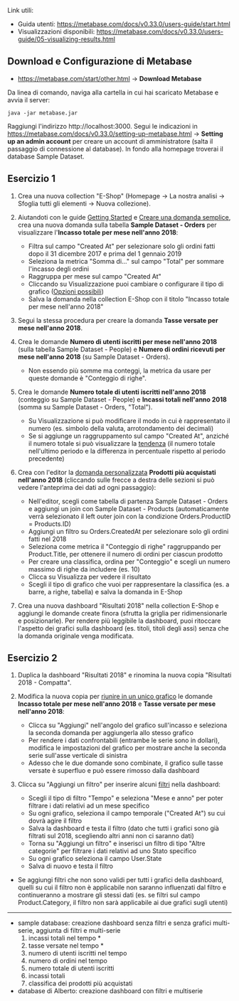 Link utili:
- Guida utenti: https://metabase.com/docs/v0.33.0/users-guide/start.html
- Visualizzazioni disponibili: https://metabase.com/docs/v0.33.0/users-guide/05-visualizing-results.html

## Download e Configurazione di Metabase
- https://metabase.com/start/other.html -> **Download Metabase**

Da linea di comando, naviga alla cartella in cui hai scaricato Metabase e avvia il server:

```
java -jar metabase.jar
```

Raggiungi l'indirizzo http://localhost:3000.
Segui le indicazioni in https://metabase.com/docs/v0.33.0/setting-up-metabase.html -> **Setting up an admin account** per creare un account di amministratore (salta il passaggio di connessione al database).
In fondo alla homepage troverai il database Sample Dataset.

## Esercizio 1
1. Crea una nuova collection "E-Shop" (Homepage -> La nostra analisi -> Sfoglia tutti gli elementi -> Nuova collezione).

2. Aiutandoti con le guide [Getting Started](https://metabase.com/docs/v0.33.0/getting-started.html) e [Creare una domanda semplice](https://metabase.com/docs/v0.33.0/users-guide/04-asking-questions.html), crea una nuova domanda sulla tabella **Sample Dataset - Orders** per visualizzare l'**Incasso totale per mese nell'anno 2018**:
   - Filtra sul campo "Created At" per selezionare solo gli ordini fatti dopo il 31 dicembre 2017 e prima del 1 gennaio 2019
   - Seleziona la metrica "Somma di..." sul campo "Total" per sommare l'incasso degli ordini
   - Raggruppa per mese sul campo "Created At"
   - Cliccando su Visualizzazione puoi cambiare o configurare il tipo di grafico ([Opzioni possibili](https://metabase.com/docs/v0.33.0/users-guide/05-visualizing-results.html))
   - Salva la domanda nella collection E-Shop con il titolo "Incasso totale per mese nell'anno 2018"

3. Segui la stessa procedura per creare la domanda **Tasse versate per mese nell'anno 2018**.

4. Crea le domande **Numero di utenti iscritti per mese nell'anno 2018** (sulla tabella Sample Dataset - People) e **Numero di ordini ricevuti per mese nell'anno 2018** (su Sample Dataset - Orders).
   - Non essendo più somme ma conteggi, la metrica da usare per queste domande è "Conteggio di righe".

5. Crea le domande **Numero totale di utenti iscritti nell'anno 2018** (conteggio su Sample Dataset - People) e **Incassi totali nell'anno 2018** (somma su Sample Dataset - Orders, "Total").
   - Su Visualizzazione si può modificare il modo in cui è rappresentato il numero (es. simbolo della valuta, arrotondamento dei decimali)
   - Se si aggiunge un raggruppamento sul campo "Created At", anziché il numero totale si può visualizzare la [tendenza](https://metabase.com/docs/v0.33.0/users-guide/05-visualizing-results.html#trends) (il numero totale nell'ultimo periodo e la differenza in percentuale rispetto al periodo precedente)

6. Crea con l'editor la [domanda personalizzata](https://metabase.com/docs/v0.33.0/users-guide/custom-questions.html) **Prodotti più acquistati nell'anno 2018** (cliccando sulle frecce a destra delle sezioni si può vedere l'anteprima dei dati ad ogni passaggio):
   - Nell'editor, scegli come tabella di partenza Sample Dataset - Orders e aggiungi un join con Sample Dataset - Products (automaticamente verrà selezionato il left outer join con la condizione Orders.ProductID = Products.ID)
   - Aggiungi un filtro su Orders.CreatedAt per selezionare solo gli ordini fatti nel 2018
   - Seleziona come metrica il "Conteggio di righe" raggruppando per Product.Title, per ottenere il numero di ordini per ciascun prodotto
   - Per creare una classifica, ordina per "Conteggio" e scegli un numero massimo di righe da includere (es. 10)
   - Clicca su Visualizza per vedere il risultato
   - Scegli il tipo di grafico che vuoi per rappresentare la classifica (es. a barre, a righe, tabella) e salva la domanda in E-Shop

7. Crea una nuova dashboard "Risultati 2018" nella collection E-Shop e aggiungi le domande create finora (sfrutta la griglia per ridimensionarle e posizionarle). Per rendere più leggibile la dashboard, puoi ritoccare l'aspetto dei grafici sulla dashboard (es. titoli, titoli degli assi) senza che la domanda originale venga modificata.

## Esercizio 2
1. Duplica la dashboard "Risultati 2018" e rinomina la nuova copia "Risultati 2018 - Compatta".

2. Modifica la nuova copia per [riunire in un unico grafico](https://metabase.com/docs/v0.33.0/users-guide/09-multi-series-charting.html) le domande **Incasso totale per mese nell'anno 2018** e **Tasse versate per mese nell'anno 2018**:
   - Clicca su "Aggiungi" nell'angolo del grafico sull'incasso e seleziona la seconda domanda per aggiungerla allo stesso grafico
   - Per rendere i dati confrontabili (entrambe le serie sono in dollari), modifica le impostazioni del grafico per mostrare anche la seconda serie sull'asse verticale di sinistra
   - Adesso che le due domande sono combinate, il grafico sulle tasse versate è superfluo e può essere rimosso dalla dashboard

3. Clicca su "Aggiungi un filtro" per inserire alcuni [filtri](https://metabase.com/docs/v0.33.0/users-guide/08-dashboard-filters.html) nella dashboard:
   - Scegli il tipo di filtro "Tempo" e seleziona "Mese e anno" per poter filtrare i dati relativi ad un mese specifico
   - Su ogni grafico, seleziona il campo temporale ("Created At") su cui dovrà agire il filtro
   - Salva la dashboard e testa il filtro (dato che tutti i grafici sono già filtrati sul 2018, scegliendo altri anni non ci saranno dati)
   - Torna su "Aggiungi un filtro" e inserisci un filtro di tipo "Altre categorie" per filtrare i dati relativi ad uno Stato specifico
   - Su ogni grafico seleziona il campo User.State
   - Salva di nuovo e testa il filtro

- Se aggiungi filtri che non sono validi per tutti i grafici della dashboard, quelli su cui il filtro non è applicabile non saranno influenzati dal filtro e continueranno a mostrare gli stessi dati (es. se filtri sul campo Product.Category, il filtro non sarà applicabile ai due grafici sugli utenti)

---
- sample database: creazione dashboard senza filtri e senza grafici multi-serie, aggiunta di filtri e multi-serie
	1. incassi totali nel tempo *
	2. tasse versate nel tempo *
	3. numero di utenti iscritti nel tempo
	4. numero di ordini nel tempo
	5. numero totale di utenti iscritti
	6. incassi totali
	7. classifica dei prodotti più acquistati
- database di Alberto: creazione dashboard con filtri e multiserie

